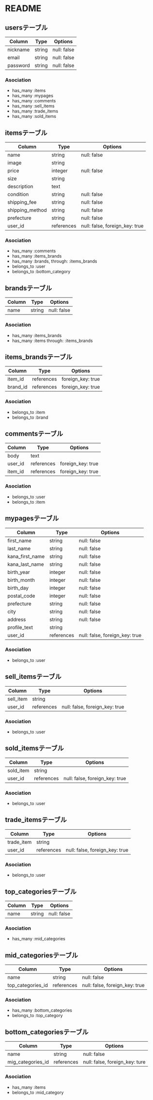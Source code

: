 # README

## usersテーブル
|Column|Type|Options|
|------|----|-------|
|nickname|string|null: false|
|email|string|null: false|
|password|string|null: false|

### Asociation
- has_many :items
- has_many :mypages
- has_many :comments
- has_many :sell_items
- has_many :trade_items
- has_many :sold_items


## itemsテーブル
|Column|Type|Options|
|------|----|-------|
|name|string|null: false|
|image|string||
|price|integer|null: false|
|size|string||
|description|text||
|condition|string|null: false|
|shipping_fee|string|null: false|
|shipping_method|string|null: false|
|prefecture|string|null: false|
|user_id|references|null: false, foreign_key: true|

### Asociation
- has_many :comments
- has_many :items_brands
- has_many :brands, through: :items_brands
- belongs_to :user
- belongs_to :bottom_category


## brandsテーブル
|Column|Type|Options|
|------|----|-------|
|name|string|null: false|

### Asociation
- has_many :items_brands
- has_many :items through: :items_brands


## items_brandsテーブル
|Column|Type|Options|
|------|----|-------|
|item_id|references|foreign_key: true|
|brand_id|references|foreign_key: true|

### Asociation
- belongs_to :item
- belongs_to :brand


## commentsテーブル
|Column|Type|Options|
|------|----|-------|
|body|text||
|user_id|references|foreign_key: true|
|item_id|references|foreign_key: true|

### Asociation
- belongs_to :user
- belongs_to :item


## mypagesテーブル
|Column|Type|Options|
|------|----|-------|
|first_name|string|null: false|
|last_name|string|null: false|
|kana_first_name|string|null: false|
|kana_last_name|string|null: false|
|birth_year|integer|null: false|
|birth_month|integer|null: false|
|birth_day|integer|null: false|
|postal_code|integer|null: false|
|prefecture|string|null: false|
|city|string|null: false|
|address|string|null: false|
|profile_text|string||
|user_id|references|null: false, foreign_key: true|

### Asociation
- belongs_to :user


## sell_itemsテーブル
|Column|Type|Options|
|------|----|-------|
|sell_item|string||
|user_id|references|null: false, foreign_key: true|

### Asociation
- belongs_to :user


## sold_itemsテーブル
|Column|Type|Options|
|------|----|-------|
|sold_item|string||
|user_id|references|null: false, foreign_key: true|

### Asociation
- belongs_to :user


## trade_itemsテーブル
|Column|Type|Options|
|------|----|-------|
|trade_item|string||
|user_id|references|null: false, foreign_key: true|

### Asociation
- belongs_to :user


## top_categoriesテーブル
|Column|Type|Options|
|------|----|-------|
|name|string|null: false|

### Asociation
- has_many :mid_categories


## mid_categoriesテーブル
|Column|Type|Options|
|------|----|-------|
|name|string|null: false|
|top_categories_id|references|null: false, foreign_key: true|

### Asociation
- has_many :bottom_categories
- belongs_to :top_category


## bottom_categoriesテーブル
|Column|Type|Options|
|------|----|-------|
|name|string|null: false|
|mig_categories_id|references|null: false, foreign_key: ture|

### Asociation
- has_many :items
- belongs_to :mid_category
